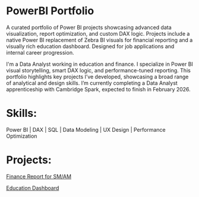 # PowerBI Portfolio
A curated portfolio of Power BI projects showcasing advanced data visualization, report optimization, and custom DAX logic. Projects include a native Power BI replacement of Zebra BI visuals for financial reporting and a visually rich education dashboard. Designed for job applications and internal career progression.

I'm a Data Analyst working in education and finance. I specialize in Power BI visual storytelling, smart DAX logic, and performance-tuned reporting. This portfolio highlights key projects I’ve developed, showcasing a broad range of analytical and design skills.
I’m currently completing a Data Analyst apprenticeship with Cambridge Spark, expected to finish in February 2026.

# Skills:
Power BI | DAX | SQL | Data Modeling | UX Design | Performance Optimization

# Projects:
[Finance Report for SM/AM](projects/finance-zebrabi)

[Education Dashboard](projects/mis-dashboard)
